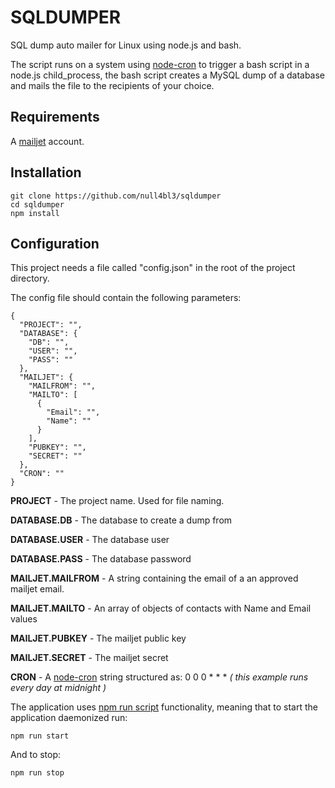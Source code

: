 # SQLDUMPER
SQL dump auto mailer for Linux using node.js and bash.

The script runs on a system using [node-cron](https://github.com/merencia/node-cron) to trigger a bash script in a node.js child_process, the bash script creates a MySQL dump of a database and mails the file to the recipients of your choice.

## Requirements
A [mailjet](https://www.mailjet.com/) account.

## Installation
```
git clone https://github.com/null4bl3/sqldumper
cd sqldumper
npm install
```

## Configuration
This project needs a file called "config.json" in the root of the project directory.

The config file should contain the following parameters:

```
{
  "PROJECT": "",
  "DATABASE": {
    "DB": "",
    "USER": "",
    "PASS": ""
  },
  "MAILJET": {
    "MAILFROM": "",
    "MAILTO": [
      {
        "Email": "",
        "Name": ""
      }
    ],
    "PUBKEY": "",
    "SECRET": ""
  },
  "CRON": ""
}
```

**PROJECT** - The project name. Used for file naming.

**DATABASE.DB** - The database to create a dump from

**DATABASE.USER** - The database user

**DATABASE.PASS** - The database password

**MAILJET.MAILFROM** - A string containing the email of a an approved mailjet email.

**MAILJET.MAILTO** - An array of objects of contacts with Name and Email values

**MAILJET.PUBKEY** - The mailjet public key

**MAILJET.SECRET** - The mailjet secret

**CRON** - A [node-cron](https://github.com/merencia/node-cron) string structured as: 0 0 0 * * *
*( this example runs every day at midnight )*



The application uses [npm run script](https://docs.npmjs.com/cli/run-script) functionality, meaning that to start the application daemonized run:

 ```
npm run start
 ```
And to stop:


 ```
npm run stop
 ```
